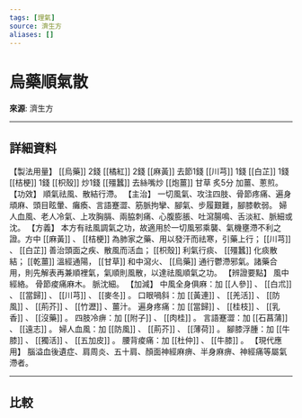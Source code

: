 ```yaml
---
tags: [理氣]
source: 濟生方
aliases: []
---
```


# 烏藥順氣散

**來源**: 濟生方  

---

## 詳細資料
【製法用量】 [[烏藥]] 2錢 [[橘紅]] 2錢 [[麻黃]] 去節1錢 [[川芎]] 1錢 [[白芷]] 1錢 [[桔梗]] 1錢 [[枳殼]] 炒1錢 [[殭蠶]] 去絲嘴炒 [[炮薑]] 甘草
炙5分
加薑、蔥煎。
【功效】
順氣祛風、散結行滯。
【主治】
一切風氣、攻注四肢、骨節疼痛、遍身頑麻、頭目眩暈、癱瘓、言語蹇澀、筋脈拘攣、腳氣、步履艱難，腳膝軟弱。
婦人血風、老人冷氣、上攻胸膈、兩脇刺痛、心腹膨脹、吐瀉腸鳴、舌淡紅、脈細或沈。
【方義】
本方有祛風調氣之功，故適用於一切風邪乘襲、氣機壅滯不利之證。方中 [[麻黃]] 、 [[桔梗]] 為肺家之藥、用以發汗而祛寒，引藥上行； [[川芎]] 、 [[白芷]] 善治頭面之疾、散風而活血； [[枳殼]] 利氣行痰、 [[殭蠶]] 化痰散結； [[乾薑]] 溫經通陽， [[甘草]] 和中瀉火、 [[烏藥]] 通行鬱滯邪氣。諸藥合用，則先解表再兼順裡氣，氣順則風散，以達祛風順氣之功。
【辨證要點】
風中經絡。
骨節痠痛麻木。
脈沈細。
【加減】
中風全身俱麻：加 [[人參]] 、 [[白朮]] 、 [[當歸]] 、 [[川芎]] 、 [[麥冬]] 。
口眼喎斜：加 [[黃連]] 、 [[羌活]] 、 [[防風]] 、 [[荊芥]] 、 [[竹瀝]] 、薑汁。
遍身疼痛：加 [[當歸]] 、 [[桂枝]] 、 [[乳香]] 、 [[沒藥]] 。
四肢冷痹：加 [[附子]] 、 [[肉桂]] 。
言語蹇澀：加 [[石菖蒲]] 、 [[遠志]] 。
婦人血風：加 [[防風]] 、 [[荊芥]] 、 [[薄荷]] 。
腳膝浮腫：加 [[牛膝]] 、 [[獨活]] 、 [[五加皮]] 。
腰背痠痛：加 [[杜仲]] 、 [[牛膝]] 。
【現代應用】
腦溢血後遺症、肩周炎、五十肩、顏面神經麻痹、半身麻痹、神經痛等屬氣滯者。

---

## 比較
